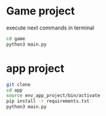 # Game project

execute next commands in terminal

```sh
cd game
python3 main.py
```

# app project

```sh
git clone
cd app
source env_app_project/bin/activate
pip install -r requirements.txt 
python3 main.py
```